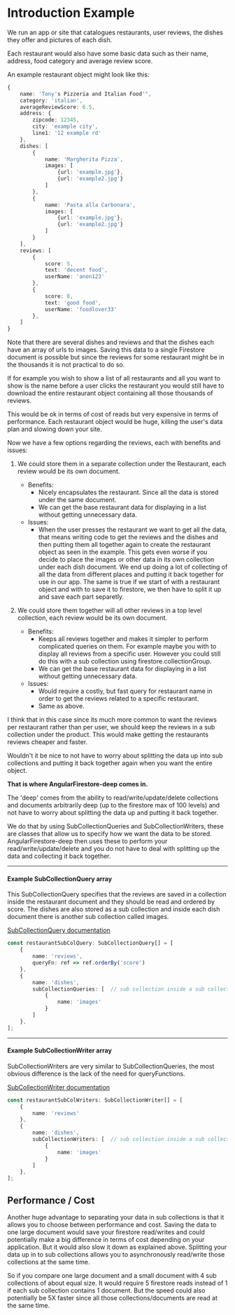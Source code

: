 # Introduction Example

We run an app or site that catalogues restaurants, user reviews, the dishes they offer and pictures of each dish.

Each restaurant would also have some basic data such as their name, address, food category and average review score.

An example restaurant object might look like this:

```ts
{
    name: 'Tony's Pizzeria and Italian Food'",
    category: 'italian',
    averageReviewScore: 6.5,
    address: {
        zipcode: 12345,
        city: 'example city',
        line1: '12 example rd'
    },
    dishes: [
        {
            name: 'Margherita Pizza',
            images: [
                {url: 'example.jpg'},
                {url: 'example2.jpg'}
            ]
        },
        {
            name: 'Pasta alla Carbonara',
            images: [
                {url: 'example.jpg'},
                {url: 'example2.jpg'}
            ]
        }
    ],
    reviews: [
        {
            score: 5,
            text: 'decent food',
            userName: 'anon123'
        },
        {
            score: 8,
            text: 'good food',
            userName: 'foodlover33'
        },
    ]
}
```

Note that there are several dishes and reviews and that the dishes each have an array of urls to images.
Saving this data to a single Firestore document is possible but since the reviews for some restaurant might be in the thousands it is not practical to do so.

If for example you wish to show a list of all restaurants and all you want to show is the name before a user clicks
the restaurant you would still have to download the entire restaurant object containing all those thousands of reviews.

This would be ok in terms of cost of reads but very expensive in terms of performance.
Each restaurant object would be huge, killing the user's data plan and slowing down your site.

Now we have a few options regarding the reviews, each with benefits and issues:  

1. We could store them in a separate collection under the Restaurant, each review would be its own document.
    - Benefits:
        + Nicely encapsulates the restaurant. Since all the data is stored under the same document.
        + We can get the base restaurant data for displaying in a list without getting unnecessary data.
    - Issues: 
        + When the user presses the restaurant we want to get all the data, that means writing code to get the reviews and the dishes and then putting them all together again to create
        the restaurant object as seen in the example. This gets even worse if you decide to place the images or other data in its own collection under each dish document.
        We end up doing a lot of collecting of all the data from different places and putting it back together for use in our app.
        The same is true if we start of with a restaurant object and with to save it to firestore, we then have to split it up and save each part separetly.       

2. We could store them together will all other reviews in a top level collection, each review would be its own document.
    - Benefits: 
        + Keeps all reviews together and makes it simpler to perform complicated queries on them. 
          For example maybe you with to display all reviews from a specific user. 
          However you could still do this with a sub collection using firestore.collectionGroup.
        + We can get the base restaurant data for displaying in a list without getting unnecessary data.
    - Issues: 
        + Would require a costly, but fast query for restaurant name in order to get the reviews related to a specific restaurant.
        + Same as above.
        
I think that in this case since its much more common to want the reviews per restaurant rather than per user, we should keep the reviews in a sub collection under the product.
This would make getting the restaurants reviews cheaper and faster.

Wouldn't it be nice to not have to worry about splitting the data up into sub collections and putting it back together again when you 
want the entire object.

<strong>That is where AngularFirestore-deep comes in.</strong>

The 'deep' comes from the ability to read/write/update/delete collections and documents arbitrarily deep (up to the firestore max of 100 levels) and not have to worry about splitting the data up and putting it back together.

We do that by using SubCollectionQueries and SubCollectionWriters, these are classes that allow us to specify how we want the data to be stored. 
AngularFirestore-deep then uses these to perform your read/write/update/delete and you do not have to deal with splitting up the data and collecting it back together.

---

#### Example SubCollectionQuery array
This SubCollectionQuery specifies that the reviews are saved in a collection inside the restaurant document and they should be read and ordered by score.
The dishes are also stored as a sub collection and inside each dish document there is another sub collection called images. 

[SubCollectionQuery documentation]()

```typescript
const restaurantSubColQuery: SubCollectionQuery[] = [
    { 
        name: 'reviews', 
        queryFn: ref => ref.orderBy('score')
    },
    {
        name: 'dishes',
        subCollectionQueries: [  // sub collection inside a sub collection
            { 
                name: 'images' 
            }
        ]
    },
];
```

---

#### Example SubCollectionWriter array
SubCollectionWriters are very similar to SubCollectionQueries, the most obvious difference is the lack of the need for queryFunctions.

[SubCollectionWriter documentation]()

```typescript
const restaurantSubColWriters: SubCollectionWriter[] = [
    { 
        name: 'reviews' 
    },
    {
        name: 'dishes',
        subCollectionWriters: [  // sub collection inside a sub collection
            { 
                name: 'images' 
            }
        ]
    },
];
```

## Performance / Cost

Another huge advantage to separating your data in sub collections is that it allows you to choose between
performance and cost.
Saving the data to one large document would save your firestore read/writes and could potentially make a big difference
in terms of cost depending on your application.
But it would also slow it down as explained above.
Splitting your data up in to sub collections allows you to asynchronously read/write those collections at the same time.

So if you compare one large document and a small document with 4 sub collections of about equal size.
It would require 5 firestore reads instead of 1 if each sub collection contains 1 document.
But the speed could also potentially be 5X faster since all those collections/documents are read at the same time.
